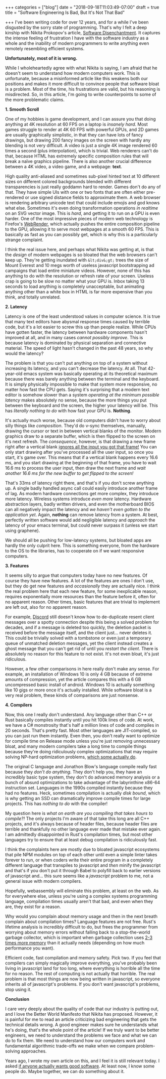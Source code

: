 +++
categories = ["blog"]
date = "2018-09-18T11:03:49-07:00"
draft = true
title = "Software Engineering Is Bad, But It's Not That Bad"

+++
I've been writing code for over 12 years, and for a while I've been disgusted by the sorry state of programming. That's why I felt a deep kinship with Nikita Prokopov's article, [Software Disenchantment](http://tonsky.me/blog/disenchantment/ "Software Disenchantment"). It captures the intense feeling of frustration I have with the software industry as a whole and the inability of modern programmers to write anything even remotely resembling efficient systems.

**Unfortunately, most of it is wrong.**

While I wholeheartedly agree with what Nikita is saying, I am afraid that he doesn't seem to understand how modern computers work. This is unfortunate, because a misinformed article like this weakens both our positions and makes it more difficult to convince people that software bloat is a problem. Most of the time, his frustrations are valid, but his reasoning is misdirected. So, in this article, I'm going to write counterpoints to some of the more problematic claims.

**1. Smooth Scroll**

One of my hobbies is game development, and I can assure you that doing anything at 4K resolution at 60 FPS on a laptop is _insanely hard_. Most games struggle to render at 4K 60 FPS with powerful GPUs, and 2D games are usually graphically simplistic, in that they can have lots of fancy drawings, but drawing 200 fancy images on the screen with hardly any blending is not very difficult. A video is just a single 4K image rendered 60 times a second (plus interpolation), which is trivial. Web renderers can't do that, because HTML has extremely specific composition rules that will break a naïve graphics pipeline. There is also another crucial difference between a 4K video, a video game, and a webpage: **text**.

High quality anti-aliased and sometimes sub-pixel hinted text at 10 different sizes on different colored backgrounds blended with different transparencies is just really goddamn hard to render. Games don't do any of that. They have simple UIs with one or two fonts that are often either pre-rendered or use signed distance fields to approximate them. A web browser is rendering arbitrary unicode text that could include emojis and god knows what else. Sometimes it's even doing transformation operations _in realtime_ on an SVG vector image. This is _hard_, and getting it to run on a GPU is even harder. One of the most impressive pieces of modern web technology is Firefox's [WebRender](https://hacks.mozilla.org/2017/10/the-whole-web-at-maximum-fps-how-webrender-gets-rid-of-jank/), which actually pushes the entire composition pipeline to the GPU, allowing it to serve most webpages at a smooth 60 FPS. This is basically as fast as you can possibly get, which is why this is a particularly strange complaint.

I think the real issue here, and perhaps what Nikita was getting at, is that the _design_ of modern webpages is so bloated that the web browsers can't keep up. They're getting inundated with `&lt;div&;gt;` trees the size of Mount Everest and 10 megs worth of useless javascript bootstrapping ad campaigns that load entire miniature videos. However, none of this has anything to do with the resolution or refresh rate of your screen. Useless crap is going to be slow no matter what your GPU is. Inbox taking 13 seconds to load anything is completely unacceptable, but animating anything other than a white box in HTML is far more expensive than you think, and totally unrelated.

**2. Latency**

Latency is one of the least understood values in computer science. It is true that many text editors have abysmal response times caused by terrible code, but it's a lot easier to screw this up than people realize. While CPUs have gotten faster, the latency between hardware components hasn't improved at all, and in many cases _cannot possibly improve_. This is because latency is dominated by physical separation and connective material. The speed of light hasn't changed in the past 48 years, so why would the latency? 

The problem is that you can't put anything on top of a system without increasing its latency, and you can't decrease the latency. At all. That 42-year-old emacs system was basically operating at its theoretical maximum because there was barely anything between the terminal and the keyboard. It is simply physically impossible to make that system more responsive, no matter how fast the CPU gets. Saying it's surprising that a modern text editor is somehow slower than a system _operating at the minimum possible latency_ makes absolutely no sense, because the more things you put between the keyboard and the screen, the higher your latency will be. This has _literally nothing to do_ with how fast your GPU is. **Nothing**.

It's actually much worse, because old computers didn't have to worry about silly things like _composition_. They'd do v-sync themselves, manually, drawing the cursor or text in between vertical blanks of the monitor. Modern graphics draw to a separate buffer, which is then flipped to the screen on it's next refresh. The _consequence_, however, is that drawing a new frame right after a vertical blank [ignores all the input you got that frame!](https://blackhole12.com/blog/problem-of-vsync/) You can only start drawing after you've processed all the user input, so once you start, it's game over. This means that if a vertical blank happens every 16.6 ms, and you start drawing at the beginning of that frame, you have to wait 16.6 ms to process the user input, then draw the next frame and _wait another 16.6 ms for the new buffer to get flipped to the screen!_

That's 33ms of latency right there, and that's if you don't screw anything up. A single badly handled async call could easily introduce another frame of lag. As modern hardware connections get more complex, they introduce more latency. Wireless systems introduce _even more_ latency. Hardware abstraction layers, badly written drivers, and even the motherboard BIOS can all negatively impact the latency and _we haven't even gotten to the application yet_. Again, **nothing** can remove latency from a system. At best, perfectly written software would add negligible latency and _approach_ the latency of your emacs terminal, but could never surpass it (unless we start using graphene).

We should all be pushing for low-latency systems, but bloated apps are hardly the only culprit here. This is something everyone, from the hardware to the OS to the libraries, has to cooperate on if we want responsive computers.

**3. Features**

It seems silly to argue that computers today have no new features. Of course they have new features. A lot of the features are ones I don't use, but they do get new features and _occasionally_ they are actually nice. I think the real problem here that each new feature, for some inexplicable reason, requires exponentially more resources than the feature before it, often for no apparent reason. Other times, basic features that are trivial to implement are left out, also for no apparent reason. 

For example, [Discord](https://discordapp.com/) still doesn't know how to de-duplicate resent client messages over a spotty connection despite this being a solved problem for decades, and if a message is deleted too quickly, the deletion packet is received before the message itself, and the client just... never deletes it. This could be trivially solved with a tombstone or even just a temporary queue of unmatched deletion messages, yet the client instead creates a ghost message that you can't get rid of until you _restart the client_. There is absolutely no reason for this feature to not exist. It's not even bloat, it's just ridiculous.

However, a few other comparisons in here really don't make any sense. For example, an installation of Windows 10 is only 4 GB because of extreme amounts of compression, yet the article compares this with a 6 GB uncompressed basic install of android. Windows 10 is actually something like 10 gigs or more once it's actually installed. While software bloat is a very real problem, these kinds of comparisons are just nonsense.

**4. Compilers**

Now, this one I really don't understand. Any language other than C++ or Rust basically compiles instantly until you hit 100k lines of code. At work, we have a C# monstrosity that's half a million lines of code and compiles in 20 seconds. That's pretty fast. Most other languages are JIT-compiled, so you can just run them instantly. Even then, you don't really want to optimize for compile time on Release mode unless you're just removing unnecessary bloat, and many modern compilers take a long time to compile things because they're doing ridiculously complex optimizations that may require solving NP-hard optimization problems, [which some actually do](https://github.com/google/souper).

The original C language and Jonathon Blow's language compile really fast because they _don't do anything_. They don't help you, they have an incredibly basic type system, they don't do advanced memory analysis or a bunch of absurd optimizations to take advantage of the labyrinthine x86-64 instruction set. Languages in the 1990s compiled instantly because they had no features. Heck, sometimes compilation is actually _disk bound_, which is why getting an SSD can dramatically improve compile times for large projects. This has _nothing to do_ with the compiler!

My question here is _what on earth are you compiling that takes hours to compile?!_ The only projects I'm aware of that take this long are all C++ projects, and it's always because of header files, because header files are terrible and thankfully no other language ever made that mistake ever again. I am admittedly disappointed in Rust's compilation times, but most other languages try to ensure that at least debug compilation is ridiculously fast.

I think the complaints here are mostly due to bloated javascript ecosystems that pile NPM modules on top of each other until even a simple linter takes forever to run, or when coders write their entire program in a completely different language that transpiles to javascript and _then_ minify the javascript and that's if you don't put it through Babel to polyfill back to earlier versions of javascript and... this sure seems like a _javascript_ problem to me, not a general issue with modern compilers.

Hopefully, webassembly will eliminate this problem, at least on the web. As for everywhere else, unless you're using a complex systems programming language, compilation times usually aren't that bad, and even when they are, they exist for a reason. 

Why would you complain about memory usage and then in the next breath complain about compilation times? Language features are not free. Rust's lifetime analysis is incredibly difficult to do, but frees the programmer from worrying about memory errors without falling back to a stop-the-world garbage collector, which is important when garbage collection uses [2-3 times more memory](https://people.cs.umass.edu/\~emery/pubs/gcvsmalloc.pdf) than it actually needs (depending on how much performance you want).

Efficient code, fast compilation and memory safety. Pick two. If you feel that compilers can simply magically improve everything, you've probably been living in javascript land for too long, where everything is horrible all the time for no reason. The rest of computing is not actually that horrible. The real problem is that most things are now being written in javascript, so everyone inherits all of javascript's problems. If you don't want javascript's problems, stop using it.

**Conclusion**

I care very deeply about the quality of code that our industry is putting out, and I love the Better World Manifesto that Nikita has proposed. However, it is painful for me to read an article criticizing bad engineering that gets the technical details wrong. A good engineer makes sure he understands what he's doing, that's the whole point of the article! If we truly want to be better engineers, we need to understand the problems we face and what we can do to fix them. We need to understand how our computers work and fundamental algorithmic trade-offs we make when we compare problem-solving approaches.

Years ago, I wrote my own article on this, and I feel it is still relevant today. I asked [if anyone actually wants good software](https://blackhole12.com/blog/does-anyone-actually-want-good-software/). At least now, I know some people do. Maybe together, we can do something about it.